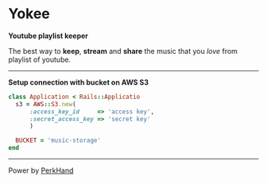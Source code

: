 # Yokee

**Youtube playlist keeper**

The best way to **keep**, **stream** and **share** the music that you *love* from playlist of youtube.

___

**Setup connection with bucket on AWS S3**

```ruby
class Application < Rails::Applicatio
  s3 = AWS::S3.new(
      :access_key_id     => 'access key',
      :secret_access_key => 'secret key'
      )

  BUCKET = 'music-storage'
end
```
___

Power by [PerkHand](http://perkhand.com)
